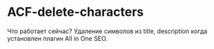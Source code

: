 
ACF-delete-characters
=========

Что работает сейчас? Удаление символов из title, description когда установлен плагин All in One SEO. 